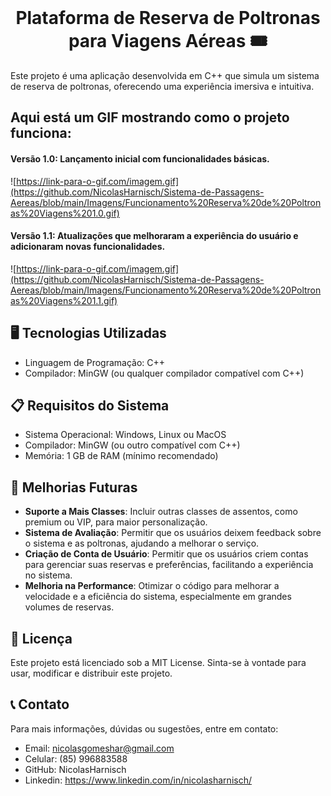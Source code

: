 <div align="center">

<br>

# **Plataforma de Reserva de Poltronas para Viagens Aéreas 🎟️**

</div>

Este projeto é uma aplicação desenvolvida em C++ que simula um sistema de reserva de poltronas, oferecendo uma experiência imersiva e intuitiva.

## Aqui está um GIF mostrando como o projeto funciona:

#### Versão 1.0: Lançamento inicial com funcionalidades básicas.

![https://link-para-o-gif.com/imagem.gif](https://github.com/NicolasHarnisch/Sistema-de-Passagens-Aereas/blob/main/Imagens/Funcionamento%20Reserva%20de%20Poltronas%20Viagens%201.0.gif)

#### Versão 1.1: Atualizações que melhoraram a experiência do usuário e adicionaram novas funcionalidades.
![https://link-para-o-gif.com/imagem.gif](https://github.com/NicolasHarnisch/Sistema-de-Passagens-Aereas/blob/main/Imagens/Funcionamento%20Reserva%20de%20Poltronas%20Viagens%201.1.gif)

## 🖥️ Tecnologias Utilizadas
- Linguagem de Programação: C++
- Compilador: MinGW (ou qualquer compilador compatível com C++)

## 📋 Requisitos do Sistema
- Sistema Operacional: Windows, Linux ou MacOS
- Compilador: MinGW (ou outro compatível com C++)
- Memória: 1 GB de RAM (mínimo recomendado)

## 🔧 Melhorias Futuras
- **Suporte a Mais Classes**: Incluir outras classes de assentos, como premium ou VIP, para maior personalização.
- **Sistema de Avaliação**: Permitir que os usuários deixem feedback sobre o sistema e as poltronas, ajudando a melhorar o serviço.
- **Criação de Conta de Usuário**: Permitir que os usuários criem contas para gerenciar suas reservas e preferências, facilitando a experiência no sistema.
- **Melhoria na Performance**: Otimizar o código para melhorar a velocidade e a eficiência do sistema, especialmente em grandes volumes de reservas.

## 📝 Licença
Este projeto está licenciado sob a MIT License. Sinta-se à vontade para usar, modificar e distribuir este projeto.

## 📞 Contato
Para mais informações, dúvidas ou sugestões, entre em contato:

- Email: nicolasgomeshar@gmail.com
- Celular: (85) 996883588
- GitHub: NicolasHarnisch
- Linkedin: https://www.linkedin.com/in/nicolasharnisch/

